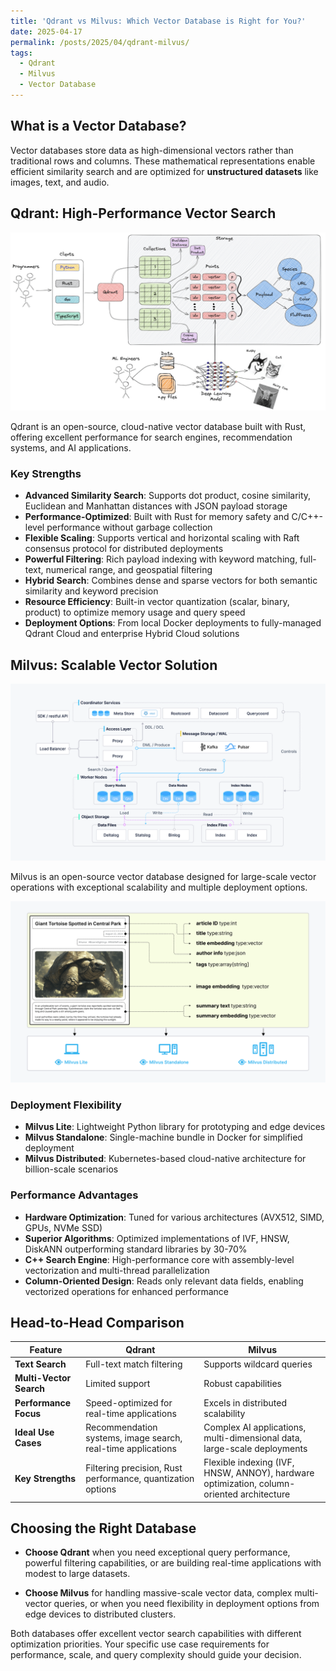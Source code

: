 ```yaml
---
title: 'Qdrant vs Milvus: Which Vector Database is Right for You?'
date: 2025-04-17
permalink: /posts/2025/04/qdrant-milvus/
tags:
  - Qdrant
  - Milvus
  - Vector Database
---
```


## What is a Vector Database?

Vector databases store data as high-dimensional vectors rather than traditional rows and columns. These mathematical representations enable efficient similarity search and are optimized for **unstructured datasets** like images, text, and audio.

## Qdrant: High-Performance Vector Search

![Qdrant Architecture](/images/blog_posts/2025-17-04-img0.png "Qdrant Architecture")

Qdrant is an open-source, cloud-native vector database built with Rust, offering excellent performance for search engines, recommendation systems, and AI applications.

### Key Strengths

- **Advanced Similarity Search**: Supports dot product, cosine similarity, Euclidean and Manhattan distances with JSON payload storage
- **Performance-Optimized**: Built with Rust for memory safety and C/C++-level performance without garbage collection
- **Flexible Scaling**: Supports vertical and horizontal scaling with Raft consensus protocol for distributed deployments
- **Powerful Filtering**: Rich payload indexing with keyword matching, full-text, numerical range, and geospatial filtering
- **Hybrid Search**: Combines dense and sparse vectors for both semantic similarity and keyword precision
- **Resource Efficiency**: Built-in vector quantization (scalar, binary, product) to optimize memory usage and query speed
- **Deployment Options**: From local Docker deployments to fully-managed Qdrant Cloud and enterprise Hybrid Cloud solutions

## Milvus: Scalable Vector Solution

![Milvus Architecture](/images/blog_posts/2025-17-04-img1.png "Milvus Architecture")

Milvus is an open-source vector database designed for large-scale vector operations with exceptional scalability and multiple deployment options.

![Milvus Deployment Options](/images/blog_posts/2025-17-04-img2.png "Milvus Deployment Options")

### Deployment Flexibility

- **Milvus Lite**: Lightweight Python library for prototyping and edge devices
- **Milvus Standalone**: Single-machine bundle in Docker for simplified deployment
- **Milvus Distributed**: Kubernetes-based cloud-native architecture for billion-scale scenarios

### Performance Advantages

- **Hardware Optimization**: Tuned for various architectures (AVX512, SIMD, GPUs, NVMe SSD)
- **Superior Algorithms**: Optimized implementations of IVF, HNSW, DiskANN outperforming standard libraries by 30-70%
- **C++ Search Engine**: High-performance core with assembly-level vectorization and multi-thread parallelization
- **Column-Oriented Design**: Reads only relevant data fields, enabling vectorized operations for enhanced performance

## Head-to-Head Comparison

| Feature | Qdrant | Milvus |
|---------|--------|--------|
| **Text Search** | Full-text match filtering | Supports wildcard queries |
| **Multi-Vector Search** | Limited support | Robust capabilities |
| **Performance Focus** | Speed-optimized for real-time applications | Excels in distributed scalability |
| **Ideal Use Cases** | Recommendation systems, image search, real-time applications | Complex AI applications, multi-dimensional data, large-scale deployments |
| **Key Strengths** | Filtering precision, Rust performance, quantization options | Flexible indexing (IVF, HNSW, ANNOY), hardware optimization, column-oriented architecture |

## Choosing the Right Database

- **Choose Qdrant** when you need exceptional query performance, powerful filtering capabilities, or are building real-time applications with modest to large datasets.

- **Choose Milvus** for handling massive-scale vector data, complex multi-vector queries, or when you need flexibility in deployment options from edge devices to distributed clusters.

Both databases offer excellent vector search capabilities with different optimization priorities. Your specific use case requirements for performance, scale, and query complexity should guide your decision.